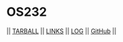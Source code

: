 # OS232

|| [TARBALL](https://os.vlsm.org/Log/aryakdaniswara.tar.bz2.txt) || [LINKS](links.md) || [LOG](TXT/mylog.txt) || [GitHub](https://github.com/aryakdaniswara/os232/) ||
